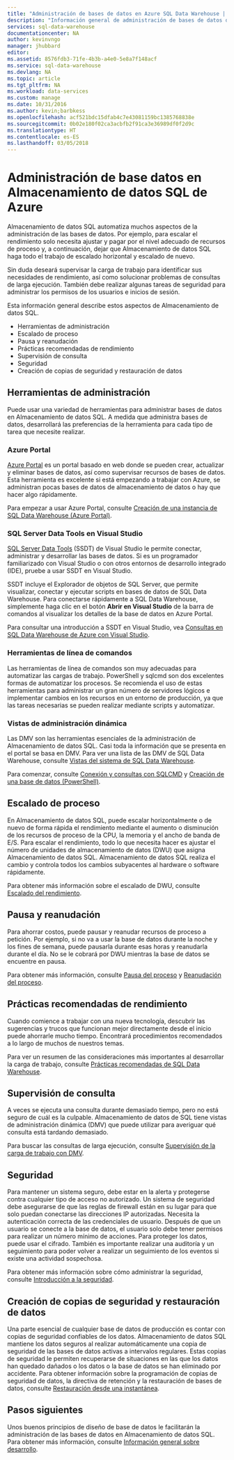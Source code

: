 ```yaml
---
title: "Administración de bases de datos en Azure SQL Data Warehouse | Microsoft Docs"
description: "Información general de administración de bases de datos de Almacenamiento de datos SQL Incluye herramientas de administración, DWU y rendimiento de escalado horizontal, solución de problemas de rendimiento de las consultas, el establecimiento de directivas de seguridad y la restauración una base de datos de daños en los datos o de un apagón regional."
services: sql-data-warehouse
documentationcenter: NA
author: kevinvngo
manager: jhubbard
editor: 
ms.assetid: 8576fdb3-71fe-4b3b-a4e0-5e8a7f148acf
ms.service: sql-data-warehouse
ms.devlang: NA
ms.topic: article
ms.tgt_pltfrm: NA
ms.workload: data-services
ms.custom: manage
ms.date: 10/31/2016
ms.author: kevin;barbkess
ms.openlocfilehash: acf521bdc15dfab4c7e43081159bc1385768838e
ms.sourcegitcommit: 0b02e180f02ca3acbfb2f91ca3e36989df0f2d9c
ms.translationtype: HT
ms.contentlocale: es-ES
ms.lasthandoff: 03/05/2018
---
```

# <a name="manage-databases-in-azure-sql-data-warehouse"></a>Administración de base datos en Almacenamiento de datos SQL de Azure
Almacenamiento de datos SQL automatiza muchos aspectos de la administración de las bases de datos. Por ejemplo, para escalar el rendimiento solo necesita ajustar y pagar por el nivel adecuado de recursos de proceso y, a continuación, dejar que Almacenamiento de datos SQL haga todo el trabajo de escalado horizontal y escalado de nuevo.

Sin duda deseará supervisar la carga de trabajo para identificar sus necesidades de rendimiento, así como solucionar problemas de consultas de larga ejecución. También debe realizar algunas tareas de seguridad para administrar los permisos de los usuarios e inicios de sesión.

Esta información general describe estos aspectos de Almacenamiento de datos SQL.

* Herramientas de administración
* Escalado de proceso
* Pausa y reanudación
* Prácticas recomendadas de rendimiento
* Supervisión de consulta
* Seguridad
* Creación de copias de seguridad y restauración de datos

## <a name="management-tools"></a>Herramientas de administración
Puede usar una variedad de herramientas para administrar bases de datos en Almacenamiento de datos SQL. A medida que administra bases de datos, desarrollará las preferencias de la herramienta para cada tipo de tarea que necesite realizar.

### <a name="azure-portal"></a>Azure Portal
[Azure Portal][Azure portal] es un portal basado en web donde se pueden crear, actualizar y eliminar bases de datos, así como supervisar recursos de bases de datos. Esta herramienta es excelente si está empezando a trabajar con Azure, se administran pocas bases de datos de almacenamiento de datos o hay que hacer algo rápidamente.

Para empezar a usar Azure Portal, consulte [Creación de una instancia de SQL Data Warehouse (Azure Portal)][Create a SQL Data Warehouse (Azure portal)].

### <a name="sql-server-data-tools-in-visual-studio"></a>SQL Server Data Tools en Visual Studio
[SQL Server Data Tools][SQL Server Data Tools] (SSDT) de Visual Studio le permite conectar, administrar y desarrollar las bases de datos. Si es un programador familiarizado con Visual Studio o con otros entornos de desarrollo integrado (IDE), pruebe a usar SSDT en Visual Studio.

SSDT incluye el Explorador de objetos de SQL Server, que permite visualizar, conectar y ejecutar scripts en bases de datos de SQL Data Warehouse. Para conectarse rápidamente a SQL Data Warehouse, simplemente haga clic en el botón **Abrir en Visual Studio** de la barra de comandos al visualizar los detalles de la base de datos en Azure Portal.  

Para consultar una introducción a SSDT en Visual Studio, vea [Consultas en SQL Data Warehouse de Azure con Visual Studio][Query Azure SQL Data Warehouse with Visual Studio].

### <a name="command-line-tools"></a>Herramientas de línea de comandos
Las herramientas de línea de comandos son muy adecuadas para automatizar las cargas de trabajo.  PowerShell y sqlcmd son dos excelentes formas de automatizar los procesos.  Se recomienda el uso de estas herramientas para administrar un gran número de servidores lógicos e implementar cambios en los recursos en un entorno de producción, ya que las tareas necesarias se pueden realizar mediante scripts y automatizar.

### <a name="dynamic-management-views"></a>Vistas de administración dinámica
Las DMV son las herramientas esenciales de la administración de Almacenamiento de datos SQL. Casi toda la información que se presenta en el portal se basa en DMV. Para ver una lista de las DMV de SQL Data Warehouse, consulte [Vistas del sistema de SQL Data Warehouse][SQL Data Warehouse system views].

Para comenzar, consulte [Conexión y consultas con SQLCMD][Connect and query with sqlcmd] y [Creación de una base de datos (PowerShell)][Create a database (PowerShell)].

## <a name="scale-compute"></a>Escalado de proceso
En Almacenamiento de datos SQL, puede escalar horizontalmente o de nuevo de forma rápida el rendimiento mediante el aumento o disminución de los recursos de proceso de la CPU, la memoria y el ancho de banda de E/S. Para escalar el rendimiento, todo lo que necesita hacer es ajustar el número de unidades de almacenamiento de datos (DWU) que asigna Almacenamiento de datos SQL. Almacenamiento de datos SQL realiza el cambio y controla todos los cambios subyacentes al hardware o software rápidamente.

Para obtener más información sobre el escalado de DWU, consulte [Escalado del rendimiento].

## <a name="pause-and-resume"></a>Pausa y reanudación
Para ahorrar costos, puede pausar y reanudar recursos de proceso a petición. Por ejemplo, si no va a usar la base de datos durante la noche y los fines de semana, puede pausarla durante esas horas y reanudarla durante el día. No se le cobrará por DWU mientras la base de datos se encuentre en pausa.

Para obtener más información, consulte [Pausa del proceso][Pause compute] y [Reanudación del proceso][Resume compute].

## <a name="performance-best-practices"></a>Prácticas recomendadas de rendimiento
Cuando comience a trabajar con una nueva tecnología, descubrir las sugerencias y trucos que funcionan mejor directamente desde el inicio puede ahorrarle mucho tiempo.  Encontrará procedimientos recomendados a lo largo de muchos de nuestros temas.

Para ver un resumen de las consideraciones más importantes al desarrollar la carga de trabajo, consulte [Prácticas recomendadas de SQL Data Warehouse][SQL Data Warehouse Best Practices].

## <a name="query-monitoring"></a>Supervisión de consulta
A veces se ejecuta una consulta durante demasiado tiempo, pero no está seguro de cuál es la culpable. Almacenamiento de datos de SQL tiene vistas de administración dinámica (DMV) que puede utilizar para averiguar qué consulta está tardando demasiado.

Para buscar las consultas de larga ejecución, consulte [Supervisión de la carga de trabajo con DMV][Monitor your workload using DMVs].

## <a name="security"></a>Seguridad
Para mantener un sistema seguro, debe estar en la alerta y protegerse contra cualquier tipo de acceso no autorizado. Un sistema de seguridad debe asegurarse de que las reglas de firewall están en su lugar para que solo puedan conectarse las direcciones IP autorizadas. Necesita la autenticación correcta de las credenciales de usuario. Después de que un usuario se conecte a la base de datos, el usuario solo debe tener permisos para realizar un número mínimo de acciones. Para proteger los datos, puede usar el cifrado. También es importante realizar una auditoría y un seguimiento para poder volver a realizar un seguimiento de los eventos si existe una actividad sospechosa.

Para obtener más información sobre cómo administrar la seguridad, consulte [Introducción a la seguridad][Security overview].

## <a name="back-up-and-restore"></a>Creación de copias de seguridad y restauración de datos
Una parte esencial de cualquier base de datos de producción es contar con copias de seguridad confiables de los datos. Almacenamiento de datos SQL mantiene los datos seguros al realizar automáticamente una copia de seguridad de las bases de datos activas a intervalos regulares. Estas copias de seguridad le permiten recuperarse de situaciones en las que los datos han quedado dañados o los datos o la base de datos se han eliminado por accidente.  Para obtener información sobre la programación de copias de seguridad de datos, la directiva de retención y la restauración de bases de datos, consulte [Restauración desde una instantánea][Restore from snapshot].

## <a name="next-steps"></a>Pasos siguientes
Unos buenos principios de diseño de base de datos le facilitarán la administración de las bases de datos en Almacenamiento de datos SQL. Para obtener más información, consulte [Información general sobre desarrollo][Development overview].

<!--Image references-->

<!--Article references-->
[Create a SQL Data Warehouse (Azure Portal)]: sql-data-warehouse-get-started-provision.md
[Create a database (PowerShell)]: sql-data-warehouse-get-started-provision-powershell.md
[connection]: sql-data-warehouse-develop-connections.md
[Query Azure SQL Data Warehouse with Visual Studio]: sql-data-warehouse-query-visual-studio.md
[Connect and query with sqlcmd]: sql-data-warehouse-get-started-connect-sqlcmd.md
[Development overview]: sql-data-warehouse-overview-develop.md
[Monitor your workload using DMVs]: sql-data-warehouse-manage-monitor.md
[Pause compute]: pause-and-resume-compute-portal.md#pause-compute
[Restore from snapshot]: sql-data-warehouse-restore-database-overview.md
[Resume compute]: pause-and-resume-compute-portal.md#resume-compute
[Escalado del rendimiento]: quickstart-scale-compute-portal.md#scale-compute
[Security overview]: sql-data-warehouse-overview-manage-security.md
[SQL Data Warehouse Best Practices]: sql-data-warehouse-best-practices.md
[SQL Data Warehouse system views]: sql-data-warehouse-reference-tsql-system-views.md

<!--MSDN references-->
[SQL Server Data Tools]: https://msdn.microsoft.com/library/mt204009.aspx

<!--Other web references-->
[Azure portal]: http://portal.azure.com/

